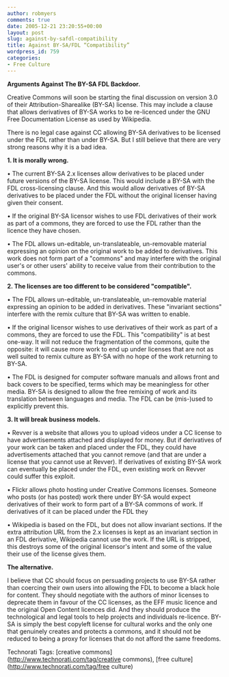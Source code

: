 ```yaml
---
author: robmyers
comments: true
date: 2005-12-21 23:20:55+00:00
layout: post
slug: against-by-safdl-compatibility
title: Against BY-SA/FDL “Compatibility”
wordpress_id: 759
categories:
- Free Culture
---
```


  
**Arguments Against The BY-SA FDL Backdoor.**  


  
Creative Commons will soon be starting the final discussion on version 3.0 of their Attribution-Sharealike (BY-SA) license. This may include a clause that allows derivatives of BY-SA works to be re-licenced under the GNU Free Documentation License as used by Wikipedia.  


  
There is no legal case against CC allowing BY-SA derivatives to be licensed under the FDL rather than under BY-SA. But I still believe that there are very strong reasons why it is a bad idea.  


  
**1. It is morally wrong.**  


  
• The current BY-SA 2.x licenses allow derivatives to be placed under future versions of the BY-SA license. This would include a BY-SA with the FDL cross-licensing clause. And this would allow derivatives of BY-SA derivatives to be placed under the FDL without the original licenser having given their consent.  


  
• If the original BY-SA licensor wishes to use FDL derivatives of their work as part of a commons, they are forced to use the FDL rather than the licence they have chosen.  


  
• The FDL allows un-editable, un-translateable, un-removable material expressing an opinion on the original work to be added to derivatives. This work does not form part of a "commons" and may interfere with the original user's or other users' ability to receive value from their contribution to the commons.  


  
**2. The licenses are too different to be considered "compatible".**  


  
• The FDL allows un-editable, un-translateable, un-removable material expressing an opinion to be added in derivatives. These "invariant sections" interfere with the remix culture that BY-SA was written to enable.  


  
• If the original licensor wishes to use derivatives of their work as part of a commons, they are forced to use the FDL. This "compatibility" is at best one-way. It will not reduce the fragmentation of the commons, quite the opposite: it will cause more work to end up under licenses that are not as well suited to remix culture as BY-SA with no hope of the work returning to BY-SA.  


  
• The FDL is designed for computer software manuals and allows front and back covers to be specified, terms which may be meaningless for other media. BY-SA is designed to allow the free remixing of work and its translation between languages and media. The FDL can be (mis-)used to explicitly prevent this.  


  
**3. It will break business models.**  


  
• Revver is a website that allows you to upload videos under a CC license to have advertisements attached and displayed for money. But if derivatives of your work can be taken and placed under the FDL, they could have advertisements attached that you cannot remove (and that are under a license that you cannot use at Revver). If derivatives of existing BY-SA work can eventually be placed under the FDL, even existing work on Revver could suffer this exploit.  


  
• Flickr allows photo hosting under Creative Commons licenses. Someone who posts (or has posted) work there under BY-SA would expect derivatives of their work to form part of a BY-SA commons of work. If derivatives of it can be placed under the FDL they  


  
• Wikipedia is based on the FDL, but does not allow invariant sections. If the extra attribution URL from the 2.x licenses is kept as an invariant section in an FDL derivative, Wikipedia cannot use the work. If the URL is stripped, this destroys some of the original licensor's intent and some of the value their use of the license gives them.  


  
**The alternative.**  


  
I believe that CC should focus on persuading projects to use BY-SA rather than coercing their own users into allowing the FDL to become a black hole for content. They should negotiate with the authors of minor licenses to deprecate them in favour of the CC licenses, as the EFF music licence and the original Open Content licences did. And they should produce the technological and legal tools to help projects and individuals re-licence. BY-SA is simply the best copyleft license for cultural works and the only one that genuinely creates and protects a commons, and it should not be reduced to being a proxy for licenses that do not afford the same freedoms.  


  


Technorati Tags: [creative commons](http://www.technorati.com/tag/creative commons), [free culture](http://www.technorati.com/tag/free culture)

  


